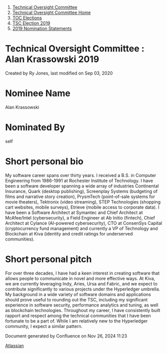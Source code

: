 1. [Technical Oversight Committee](index.html)
2. [Technical Oversight Committee Home](Technical-Oversight-Committee-Home_21430274.html)
3. [TOC Elections](TOC-Elections_21448771.html)
4. [TSC Election 2019](TSC-Election-2019_21434240.html)
5. [2019 Nomination Statements](2019-Nomination-Statements_21448772.html)

# Technical Oversight Committee : Alan Krassowski 2019

Created by Ry Jones, last modified on Sep 03, 2020

# Nominee Name

Alan Krassowski

# Nominated By

self

# Short personal bio

My software career spans over thirty years. I received a B.S. in Computer Engineering from 1986-1991 at Rochester Institute of Technology. I have been a software developer spanning a wide array of industries Continental Insurance, Quark (desktop publishing), Screenplay Systems (budgeting of films and narrative story creation), PrysmTech (point-of-sale systems for movie theaters), Tektronix (video streaming), STEP Technologies (shopping cart websites, mobile surveys), Etrieve (mobile access to corporate data). I have been a Software Architect at Symantec and Chief Architect at McAfee/Intel (cybersecurity), a Field Engineer at Ab Initio (fintech), Chief Architect at Cylance (AI-powered cybersecurity), CTO at ConsenSys Capital (cryptocurrency fund management) and currently a VP of Technology and Blockchain at Kiva (identity and credit ratings for underserved communities).

# Short personal pitch

For over three decades, I have had a keen interest in creating software that allows people to communicate in novel and more effective ways. At Kiva, we are currently leveraging Indy, Aries, Ursa and Fabric, and we expect to contribute significantly to various projects under the Hyperledger umbrella. My background in a wide variety of software domains and applications should prove useful to rounding out the TSC, including my significant experience in software security, performance analytics and tuning, as well as blockchain technologies. Throughout my career, I have consistently built rapport and respect among the technical communities that I have been fortunate to be a part of. While I am relatively new to the Hyperledger community, I expect a similar pattern.

Document generated by Confluence on Nov 26, 2024 11:23

[Atlassian](http://www.atlassian.com/)
